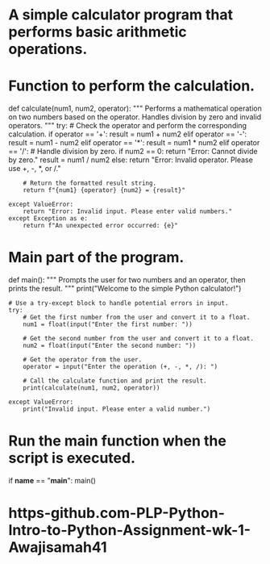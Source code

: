 
# A simple calculator program that performs basic arithmetic operations.

# Function to perform the calculation.
def calculate(num1, num2, operator):
    """
    Performs a mathematical operation on two numbers based on the operator.
    Handles division by zero and invalid operators.
    """
    try:
        # Check the operator and perform the corresponding calculation.
        if operator == '+':
            result = num1 + num2
        elif operator == '-':
            result = num1 - num2
        elif operator == '*':
            result = num1 * num2
        elif operator == '/':
            # Handle division by zero.
            if num2 == 0:
                return "Error: Cannot divide by zero."
            result = num1 / num2
        else:
            return "Error: Invalid operator. Please use +, -, *, or /."

        # Return the formatted result string.
        return f"{num1} {operator} {num2} = {result}"
        
    except ValueError:
        return "Error: Invalid input. Please enter valid numbers."
    except Exception as e:
        return f"An unexpected error occurred: {e}"

# Main part of the program.
def main():
    """
    Prompts the user for two numbers and an operator, then prints the result.
    """
    print("Welcome to the simple Python calculator!")

    # Use a try-except block to handle potential errors in input.
    try:
        # Get the first number from the user and convert it to a float.
        num1 = float(input("Enter the first number: "))
        
        # Get the second number from the user and convert it to a float.
        num2 = float(input("Enter the second number: "))
        
        # Get the operator from the user.
        operator = input("Enter the operation (+, -, *, /): ")
        
        # Call the calculate function and print the result.
        print(calculate(num1, num2, operator))
        
    except ValueError:
        print("Invalid input. Please enter a valid number.")

# Run the main function when the script is executed.
if __name__ == "__main__":
    main()

# https-github.com-PLP-Python-Intro-to-Python-Assignment-wk-1-Awajisamah41
